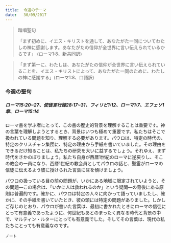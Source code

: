 ```yaml
---
title:  今週のテーマ
date:   30/09/2017
---
```


> <p>暗唱聖句</p>
> 「まず初めに、イエス・キリストを通して、あなたがた一同についてわたしの神に感謝します。あなたがたの信仰が全世界に言い伝えられているからです」 (ローマ1:8、新共同訳)

> <p></p>
> 「まず第一に、わたしは、あなたがたの信仰が全世界に言い伝えられていることを、イエス・キリストによって、あなたがた一同のために、わたしの神に感謝する」(ローマ1:8、口語訳)

### 今週の聖句

##### ローマ15:20~27、使徒言行録28:17~31、フィリピ1:12、ローマ1:7、エフェソ1章、ローマ15:14

ローマ書を学ぶ者にとって、この書の歴史的背景を理解することは重要です。神の言葉を理解しようとするとき、背景はいつも極めて重要です。私たちはそこで扱われている問題を知り、理解する必要があります。パウロは、特定の時代の、特定のクリスチャン集団に、特定の理由から手紙を書いていました。その理由をできるだけ知ることは、私たちの研究を大いに益するでしょう。それゆえ、まず時代をさかのぼりましょう。私たち自身が西暦1世紀のローマに逆戻りし、そこの教会の一員になり、西暦1世紀の教会員としてパウロの話と、聖霊がローマの信徒に伝えるよう彼に授けられた言葉に耳を傾けましょう。

パウロの扱っている目の前の問題が、いかにある地域に限定されていようと、その問題―この場合は、「いかに人は救われるのか」という疑問―の背後にある原則は普遍的です。確かに、パウロは特定の人々に向かって語っていましたし、確かに、その手紙を書いていたとき、彼の頭には特定の問題がありました。しかしご存じのとおり、パウロが書いた言葉は、最初に書かれたときにローマの信徒にとって有意義であったように、何世紀もあとのまったく異なる時代と背景の中で、マルティン・ルターにとっても有意義でした。そしてその言葉は、現代の私たちにとっても有意義なのです。

`ノート`
